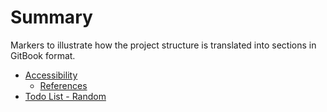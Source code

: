 # Summary
Markers to illustrate how the project structure is translated into sections in GitBook format.

* [Accessibility](accessibility/README.md)
  * [References](accessibility/references.md)
* [Todo List - Random](todo/README.md)
